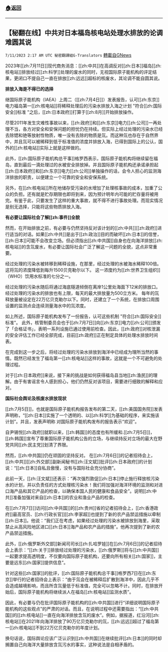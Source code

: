 ###  [:house:返回](README.md)
---


## 【秘翻在线】中共对日本福岛核电站处理水排放的论调难圆其说
`7/11/2023 2:17 AM UTC 秘密翻譯組G-Translators` [轉載自GNews](https://gnews.org/articles/1450526)

2023年[[zh:7月11日]]现代商务消息：[[zh:中共]]在高调反对[[zh:日本]]福岛[[zh:核电站]]排放经过[[zh:科学]]处理的废水的同时，无视国际原子能机构的评定结果，更闭口不提自己一直在排放[[zh:远远]]超标的核废水，其论调不能自圆其说。

**排放入海是不得已的选择**

继国际原子能机构（IAEA）上周二（[[zh:7月4日]]）发表报告，认可[[zh:东京]]电力福岛第一[[zh:核电站]]将稀释处理后的污染水排放入海之计划 "符合[[zh:国际安全]]标准 "之后，[[zh:日本政府]]打算于[[zh:8月]]开始排放操作。

尽管2011年发生灾难性事故以来，[[zh:政府]]和[[zh:东京]]电力[[zh:公司]]一再处理不当，各方对安全和安保问题的担忧仍在持续。但实际上经过处理的污染水已经去除锶和铯等放射性物质，唯一没有去除的物质是氚。而这种氚也存在于自然界中，并且氚可以被稀释到低于标准值的浓度并排放入海，已得到国际上的公认，国外的[[zh:核电站]]实际上就是这样做的。

此外，[[zh:国际原子能机构总干事]]格罗西表示，国际原子能机构将继续留在福岛，直到最后一滴处理过的水被安全排放掉。并且国际原子能机构还承诺承担起[[zh:日本政府]]和[[zh:东京]]电力[[zh:公司]]单独操作的话，会令人担心的监测海洋排放的职责，以便建立一个可靠的安全和安保系统。

另外，在[[zh:核电站]]所在地储存受污染的水增加了处理核事故的成本，加重了公众的负担。还有就是贮存期限也即将到来，因为预计明年内可能的贮存量将被用完。有鉴于此，只要发生了这样的重大事故，就不得不进行事故处理。而现实情况是别无选择，只能将这些物质排放入海。

**有必要让国际社会了解[[zh:事件]]全貌**

然而，在开始排放之前，有必要与仍然坚持反对该计划的[[zh:中共]][[zh:政府]]进行适当的对话。如果[[zh:中共]]是出于[[zh:政治]]目的而破坏[[zh:日本]]的信誉，[[zh:日本]]可能不会改变立场。但必须指出[[zh:中共国]]自身也在向海洋排放[[zh:核电站]]的含氚废水，有必要让国际社会广泛了解这一问题的全貌，这点非常重要。

经过处理的污染水被转移到稀释设施，在那里，经过处理的水被海水稀释100倍。 这将氚的浓度降低到每升1500贝克勒尔以下。 这一浓度约为[[zh:世界卫生组织]]（WHO）饮用水标准的七分之一。

经过处理的污染水随后将通过海底隧道倾倒在离岸1公里处海面下12米的排放口。经过处理的污染水的排放也有上限，每天的最大排放量为500立方米。 每年的氚释放量被设定在22万亿贝克勒尔以下。同时，还建立了一个系统，在排放口周围设置的监测点会连续测量海水中的氚浓度。

如上所述，国际原子能机构发布了一份报告，认可这些机制 "符合[[zh:国际安全]]标准"。 此外，核管制委员会也于[[zh:7月7日]]向[[zh:东京]]电力[[zh:公司]]颁发了「合格证书」，表明一系列设施已通过使用前检查。因此，[[zh:政府]]对核泄漏的安全评估工作已经全部完成，目前[[zh:政府]]正在制定具体的处理水排放时间表。

在完成到这一步之后，将经过处理的污染水排放到海洋中已经成为理所当然的事情。既然已经发生了福岛第一[[zh:核电站]]这样的事故，这就是一个不可避免的处理过程。

对于[[zh:日本政府]]来说，接下来的挑战是如何获得福岛县当地[[zh:渔民]]的理解。由于有害谣言令人感到担心，他们仍然反对该项目，需要进行细致的解释和应对。

**国际社会舆论及核废水排放现状**

[[zh:7月5日]]，也就是国际原子能机构报告发布的第二天，[[zh:美国国务院]]发表声明称，“[[zh:日本]]实施了一个透明的、以[[zh:科学]]为基础的程序，来实施该计划”。并且，发表声明称 对国际原子能机构发布的报告表示“欢迎”。

自尹锡悦[[zh:政府]]就职以来，[[zh:韩国]]的态度也有所缓和.[[zh:7月5日]]，[[zh:韩国]]宣布了尊重国际原子能机构公告的立场，与继续持反对立场的最大在野党共同[[zh:民主党]]划清了界限。

然而，[[zh:中共国]]仍在顽固的坚持反对。 在[[zh:7月6日]]的记者招待会上，[[zh:中共]][[zh:外交部]]副新闻秘书[[zh:汪文斌]]批评[[zh:日本政府]]的计划说：“[[zh:日本]]自私且傲慢，没有与国际社会充分协商”。

此前一天，[[zh:汪文斌]]还表示：“再次强烈敦促[[zh:日本]]停止施行释放核污染水的计划，并以负责任的方式处理核污染水！我们将加强对海洋环境的监测和对进口海产品和其它产品的检查，以确保本国人民的健康和食品安全”。说明[[zh:中共]]准备加强对来自[[zh:日本]]的农业和渔业产品的检查。

在[[zh:7月7日]]访问[[zh:中共国]]的[[zh:贵州]]省的记者招待会上，[[zh:香港政府]]最高官员、[[zh:行政长官]][[zh:李家超]]也提到了新的农产品禁运措施以牵制[[zh:日本]]。他说：“我们正在考虑，如果经过处理的污染水被排放到海里，采取禁止从高风险地区进口[[zh:日本]]海产品和农产品的措施”。他再次提到了新的农产品禁运措施。

此外，[[zh:俄罗斯外交部]]新闻司司长[[zh:扎哈罗娃]]在[[zh:7月6日]]的记者招待会上表示：“[[zh:关于]]排放经过处理的污染水，[[zh:俄罗斯]]将与[[zh:中共国]]一起要求提高透明度，不仅要向国际原子能机构，还要向所有相关[[zh:国家]]，主要是远东[[zh:国家]]提供信息”。

针对这些[[zh:国家]]的批评，[[zh:国际原子能机构总干事]]格罗西7日在[[zh:东京]]举行的记者招待会上表示：“由于氚会在被稀释后扩散到海洋中，因此几乎不会造成越境影响，而且所含氚量低于标准值，完全可以忽略不计。同时，在排放开始后，国际原子能机构将继续派人在福岛[[zh:核电站]]监测水质”。

因此，有必要与仍在批评国际原子能机构的[[zh:中共国]]进行“详细说明国际原子能机构的这些观点”的严肃的对话。而且，在说明过程中还需要指出：“[[zh:中共国]]的[[zh:核电站]]一直在向海洋排放含氚的废水”。例如，据报道，红沿河[[zh:核电站]]在2021年向海洋排放了90万亿贝克勒尔的氚，[[zh:远远]]超过了福岛第一[[zh:核电站]]不到22万亿贝克勒尔的年度计划。

换句话说，国际舆论应该广泛认识到[[zh:中共国]]在继续批评[[zh:日本]]的同时却搁置自己向海洋大量排放含氚污水的事实，这种说法是自相矛盾的。
